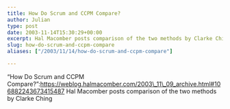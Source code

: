 ```yaml
---
title: How Do Scrum and CCPM Compare?
author: Julian
type: post
date: 2003-11-14T15:30:29+00:00
excerpt: Hal Macomber posts comparison of the two methods by Clarke Ching
slug: how-do-scrum-and-ccpm-compare 
aliases: ["/2003/11/14/how-do-scrum-and-ccpm-compare"]

---
```

&#8220;How Do Scrum and CCPM Compare?&#8221;:https://weblog.halmacomber.com/2003\_11\_09_archive.html#106882243673415487 Hal Macomber posts comparison of the two methods by Clarke Ching
